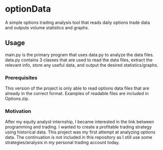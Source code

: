# optionData

A simple options trading analysis tool that reads daily options trade data and outputs volume statistics and graphs.

## Usage

main.py is the primary program that uses data.py to analyze the data files.
data.py contains 3 classes that are used to read the data files, extract the relevant info, store any useful data, and output the desired statistics/graphs.

### Prerequisites

This version of the project is only able to read options data files that are already in the correct format. 
Examples of readable files are included in Options.zip.

### Motivation

After my equity analyst internship, I became interested in the link between programming and trading. I wanted to create a profitable trading strategy using historical data. This project was my first attempt at analyzing options data. The continuation is not included in this repository as I still use some strategies/analysis in my personal trading account today.
